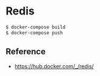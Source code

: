 # Redis

```bash
$ docker-compose build
$ docker-compose push
```

## Reference
- https://hub.docker.com/_/redis/
